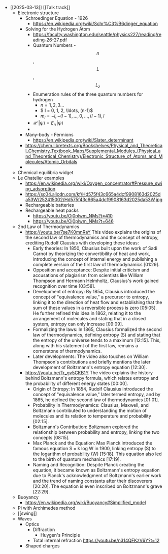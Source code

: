 - [[2025-03-13]] [[Talk track]]
	- Electronic structure
		- Schroedinger Equation - 1926
			- https://en.wikipedia.org/wiki/Schr%C3%B6dinger_equation
		- Solving for the Hydrogen Atom
			- https://faculty.washington.edu/seattle/physics227/reading/reading-26-27.pdf
			- Quantum Numbers - $$n$$, $$L$$, $$L_z$$
			- Enumeration rules of the three quantum numbers for hydrogen
				- $n = 1, 2, 3 ...$
				- $ l = 0, 1, 2, \ldots, (n-1)$
				- $m_l = -l, -(l-1), \ldots, 0, \ldots, (l-1), l$
			- $\mathcal{H}\,|\psi\rangle = E_n\,|\psi\rangle$
			-
		- Many-body - Fermions
			- https://en.wikipedia.org/wiki/Slater_determinant
		- https://chem.libretexts.org/Bookshelves/Physical_and_Theoretical_Chemistry_Textbook_Maps/Supplemental_Modules_(Physical_and_Theoretical_Chemistry)/Electronic_Structure_of_Atoms_and_Molecules/Atomic_Orbitals
		-
	- Chemical equilibria widget
	- Le Chatelier examples
		- https://en.wikipedia.org/wiki/Oxygen_concentrator#Pressure_swing_adsorption
		- https://sc04.alicdn.com/kf/Hd575f43c665a4dcf9908163d2025da53W/252415002/Hd575f43c665a4dcf9908163d2025da53W.jpg
		- Rechargeable batteries
		- Rechargeable heat packs
			- https://youtu.be/Oj0plwm_NMs?t=410
			- https://youtu.be/Oj0plwm_NMs?t=646
	- 2nd Law of Thermodynamics
		- https://youtu.be/7se7K0mnRaY
		  This video explains the origins of the second law of thermodynamics and the concept of entropy, crediting Rudolf Clausius with developing these ideas:
			- Early theories: In 1850, Clausius built upon the work of Sadi Carnot by theorizing the convertibility of heat and work, introducing the concept of internal energy and publishing a complete version of the first law of thermodynamics [01:29].
			- Opposition and acceptance: Despite initial criticism and accusations of plagiarism from scientists like William Thompson and Hermann Helmholtz, Clausius's work gained recognition over time [03:58].
			- Development of entropy: By 1854, Clausius introduced the concept of "equivalence value," a precursor to entropy, linking it to the direction of heat flow and establishing that the sum of these values in a reversible process is zero [05:05]. He further refined this idea in 1862, relating it to the arrangement of molecules and stating that in a closed system, entropy can only increase [09:09].
			- Formalizing the laws: In 1865, Clausius formalized the second law of thermodynamics, defining entropy (S) and stating that the entropy of the universe tends to a maximum [12:15]. This, along with his statement of the first law, remains a cornerstone of thermodynamics.
			- Later developments: The video also touches on William Thompson's contributions and briefly mentions the later development of Boltzmann's entropy equation [12:30].
		- https://youtu.be/Tr_gv5CKB1Y
		  The video explains the history behind Boltzmann's entropy formula, which relates entropy and the probability of different energy states [00:00].
			- Origin of Entropy: In 1854, Rudolf Clausius introduced the concept of "equivalence value," later termed entropy, and by 1865, he defined the second law of thermodynamics [01:01].
			- Probability in Thermodynamics: Clausius, Maxwell, and Boltzmann contributed to understanding the motion of molecules and its relation to temperature and probability [02:15].
			- Boltzmann's Contribution: Boltzmann explored the relationship between probability and entropy, linking the two concepts [08:15].
			- Max Planck and the Equation: Max Planck introduced the famous equation S = k log W in 1900, linking entropy (S) to the logarithm of probability (W) [15:18]. This equation also led to the birth of quantum mechanics [17:19].
			- Naming and Recognition: Despite Planck creating the equation, it became known as Boltzmann's entropy equation due to Planck's acknowledgment of Boltzmann's earlier work and the trend of naming constants after their discoverers [20:20]. The equation is even inscribed on Boltzmann's grave [22:29].
	- Buoyancy
		- https://en.wikipedia.org/wiki/Buoyancy#Simplified_model
	- Pi with Archimedes method
	- [[swing]]
	- Waves
		- Optics
			- Diffraction
				- Huygen's Principle
			- Total internal refraction
			  https://youtu.be/n314QFKzV6Y?t=12
		- Shaped charges